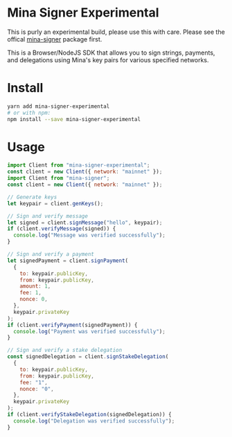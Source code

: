 # Mina Signer Experimental

This is purly an experimental build, please use this with care. Please see the offical [mina-signer](https://www.npmjs.com/package/mina-signer) package first.

This is a Browser/NodeJS SDK that allows you to sign strings, payments, and delegations using Mina's key pairs for various specified networks.

# Install

```bash
yarn add mina-signer-experimental
# or with npm:
npm install --save mina-signer-experimental
```

# Usage

```js
import Client from "mina-signer-experimental";
const client = new Client({ network: "mainnet" });
import Client from "mina-signer";
const client = new Client({ network: "mainnet" });

// Generate keys
let keypair = client.genKeys();

// Sign and verify message
let signed = client.signMessage("hello", keypair);
if (client.verifyMessage(signed)) {
  console.log("Message was verified successfully");
}

// Sign and verify a payment
let signedPayment = client.signPayment(
  {
    to: keypair.publicKey,
    from: keypair.publicKey,
    amount: 1,
    fee: 1,
    nonce: 0,
  },
  keypair.privateKey
);
if (client.verifyPayment(signedPayment)) {
  console.log("Payment was verified successfully");
}

// Sign and verify a stake delegation
const signedDelegation = client.signStakeDelegation(
  {
    to: keypair.publicKey,
    from: keypair.publicKey,
    fee: "1",
    nonce: "0",
  },
  keypair.privateKey
);
if (client.verifyStakeDelegation(signedDelegation)) {
  console.log("Delegation was verified successfully");
}
```
